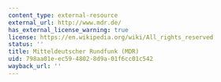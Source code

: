 ```yaml
---
content_type: external-resource
external_url: http://www.mdr.de/
has_external_license_warning: true
license: https://en.wikipedia.org/wiki/All_rights_reserved
status: ''
title: Mitteldeutscher Rundfunk (MDR)
uid: 798aa01e-ec59-4802-8d9a-01f6cc01c542
wayback_url: ''
---
```

